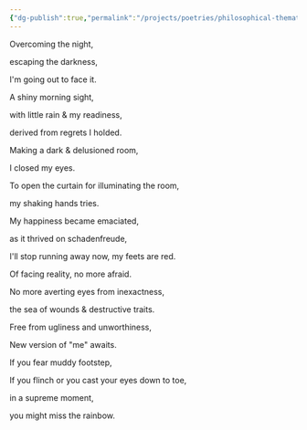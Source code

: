 ```yaml
---
{"dg-publish":true,"permalink":"/projects/poetries/philosophical-thematic/rainbow/","created":"2025-03-05T19:10:59.754+05:30","updated":"2025-03-05T19:21:45.294+05:30"}
---
```


Overcoming the night,

escaping the darkness,

I'm going out to face it.

A shiny morning sight,

with little rain & my readiness,

derived from regrets I holded.

Making a dark & delusioned room,

I closed my eyes.

To open the curtain for illuminating the room,

my shaking hands tries.

My happiness became emaciated,

as it thrived on schadenfreude,

I'll stop running away now, my feets are red.

Of facing reality, no more afraid.

No more averting eyes from inexactness,

the sea of wounds & destructive traits.

Free from ugliness and unworthiness,

New version of "me" awaits.

If you fear muddy footstep,

If you flinch or you cast your eyes down to toe,

in a supreme moment,

you might miss the rainbow.
